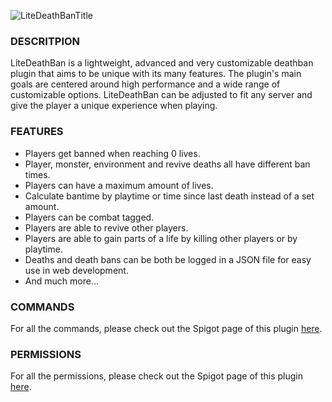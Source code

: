 ![LiteDeathBanTitle](https://i.imgur.com/dNKXvQ0.png)

### DESCRITPION  
LiteDeathBan is a lightweight, advanced and very customizable deathban plugin that aims to be unique with its many features. The plugin's main goals are centered around high performance and a wide range of customizable options. LiteDeathBan can be adjusted to fit any server and give the player a unique experience when playing.


### FEATURES  
* Players get banned when reaching 0 lives.  
* Player, monster, environment and revive deaths all have different ban times.  
* Players can have a maximum amount of lives.  
* Calculate bantime by playtime or time since last death instead of a set amount.  
* Players can be combat tagged.  
* Players are able to revive other players.  
* Players are able to gain parts of a life by killing other players or by playtime.  
* Deaths and death bans can be both be logged in a JSON file for easy use in web development.  
* And much more...  
  
    
### COMMANDS  
For all the commands, please check out the Spigot page of this plugin [here](https://www.spigotmc.org/resources/litedeathban-an-advanced-deathban-plugin.71483/). 
  
### PERMISSIONS  
For all the permissions, please check out the Spigot page of this plugin [here](https://www.spigotmc.org/resources/litedeathban-an-advanced-deathban-plugin.71483/).  
